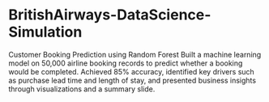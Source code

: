# BritishAirways-DataScience-Simulation
Customer Booking Prediction using Random Forest Built a machine learning model on 50,000 airline booking records to predict whether a booking would be completed. Achieved 85% accuracy, identified key drivers such as purchase lead time and length of stay, and presented business insights through visualizations and a summary slide.
